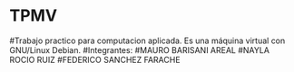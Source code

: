 # TPMV
#Trabajo practico para computacion aplicada. Es una máquina virtual con GNU/Linux Debian.
#Integrantes:
#MAURO BARISANI AREAL
#NAYLA ROCIO RUIZ
#FEDERICO SANCHEZ FARACHE
